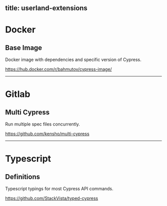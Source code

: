 title: userland-extensions
---

# Docker

## Base Image

Docker image with dependencies and specific version of Cypress.

https://hub.docker.com/r/bahmutov/cypress-image/

***

# Gitlab

## Multi Cypress

Run multiple spec files concurrently.

https://github.com/kensho/multi-cypress

***

# Typescript

## Definitions

Typescript typings for most Cypress API commands.

https://github.com/StackVista/typed-cypress
